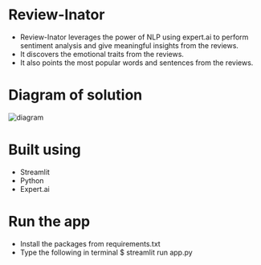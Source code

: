 # Review-Inator
- Review-Inator leverages the power of NLP using expert.ai to perform sentiment analysis and give meaningful insights from the reviews.
- It discovers the emotional traits from the reviews.
- It also points the most popular words and sentences from the reviews.

# Diagram of solution
![diagram](https://user-images.githubusercontent.com/66618556/198310058-8fa97dec-e634-4876-9341-5f4b874dbf3a.png)

# Built using
- Streamlit
- Python
- Expert.ai

# Run the app
- Install the packages from requirements.txt
- Type the following in terminal
    $ streamlit run app.py
